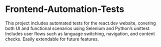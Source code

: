 # Frontend-Automation-Tests
This project includes automated tests for the react.dev website, covering both UI and functional scenarios using Selenium and Python’s unittest. Includes user flows such as language switching, navigation, and content checks. Easily extendable for future features.
